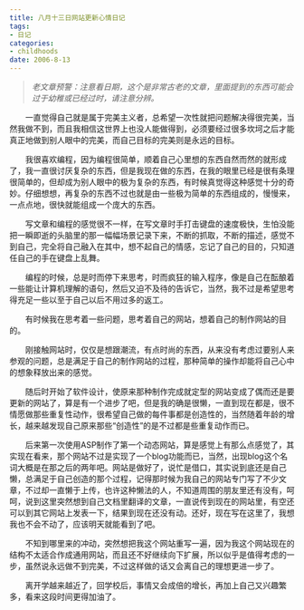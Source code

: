 ```yaml
---
title: 八月十三日网站更新心情日记
tags:
- 日记
categories:
- childhoods
date: 2006-8-13
---
```


> *老文章预警：注意看日期，这个是非常古老的文章，里面提到的东西可能会过于幼稚或已经过时，请注意分辨。*

　　一直觉得自己就是属于完美主义者，总希望一次性就把问题解决得很完美，当然我做不到，而且我相信这世界上也没人能做得到，必须要经过很多坎坷之后才能真正地做到别人眼中的完美，而自己目标的完美则是永远的目标。

　　我很喜欢编程，因为编程很简单，顺着自己心里想的东西自然而然的就形成了，我一直很讨厌复杂的东西，但是我现在做的东西，在我的眼里已经是很有条理很简单的，但却成为别人眼中的极为复杂的东西，有时候真觉得这种感觉十分的奇妙。仔细想想，再复杂的东西不过也就是由一些极为简单的东西组成的，慢慢来，一点点地，很快就能组成一个庞大的东西。

　　写文章和编程的感觉很不一样，在写文章时手打击键盘的速度极快，生怕没能把一瞬即逝的头脑里的那一幅幅场景记录下来，不断的抓取，不断的描述，感觉不到自己，完全将自己融入在其中，想不起自己的情感，忘记了自己的目的，只知道任自己的手在键盘上乱舞。

　　编程的时候，总是时而停下来思考，时而疯狂的输入程序，像是自己在酝酿着一些能让计算机理解的语句，然后又迫不及待的告诉它，当然，我不过是希望思考得充足一些以至于自己以后不用过多的返工。

　　有时候我在思考着一些问题，思考着自己的网站，想着自己的制作网站的目的。

　　刚接触网站时，仅仅是想跟潮流，有点时尚的东西，从来没有考虑过要别人来参观的问题，总是满足于自己的制作网站的过程，那种简单的操作却能将自己心中的想象释放出来的感觉。

　　随后时开始了软件设计，使原来那种制作完成就定型的网站变成了偶而还是要更新的网站了，算是有一个进步了吧，但是我的确是很懒，一直到现在都是，很不情愿做那些重复性动作，很希望自己做的每件事都是创造性的，当然随着年龄的增长，越来越发现自己原来那些“创造性”的是不过都是些重复动作而已。

　　后来第一次使用ASP制作了第一个动态网站，算是感觉上有那么点感觉了，其实现在看来，那个网站不过是实现了一个blog功能而已，当然，出现blog这个名词大概是在那之后的两年吧。网站是做好了，说忙是借口，其实说到底还是自己懒，总满足于自己创造的那个过程，记得那时候为我自己的网站专门写了不少文章，不过却一直懒于上传，也许这种懒法的人，不知道周围的朋友里还有没有，呵呵，说到这里突然想到自己文档里翻译的文章，一直说传到现在的网站里，有空还可以到其它网站上发表一下，结果到现在还没有动。还好，现在写在这里了，我想我也不会不动了，应该明天就能看到了吧。

　　不知到哪里来的冲动，突然想把我这个网站重写一遍，因为我这个网站现在的结构不太适合作成通用网站，而且还不好继续向下扩展，所以似乎是值得考虑的一步，虽然说永远做不到完美，不过这样做的话又会离自己的理想更进一步了。

　　离开学越来越近了，回学校后，事情又会成倍的增长，再加上自己又兴趣繁多，看来这段时间更得加油了。
